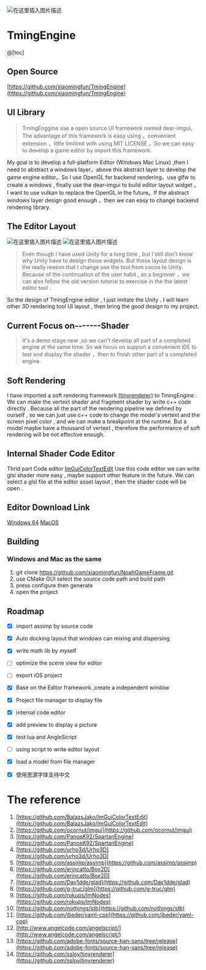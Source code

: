 ![在这里插入图片描述](https://img-blog.csdnimg.cn/20200703085730198.jpg)  

# TmingEngine
@[toc]
## Open Source 
[https://github.com/xiaomingfun/TmingEngine](https://github.com/xiaomingfun/TmingEngine)
## UI Library
 >TmingEnggine use a open source UI framework named   dear-imgui。 The advantage of this framework is easy using ，convenient extension ，little limilimit with using MIT LICENSE 。So we can
 easy to develop a game editor by import this framework.

My goal is to develop a full-platform Editor (Windows Mac Linux) ,then I need to abstract a windows layer，above this abstract layer to develop the game engine editor。So I use OpenGL  for backend rendering，use  glfw to create a windows , finally use the dear-imgui to build editor layout widget 。I want to use vulkan to replace the OpenGL in the future。If the abstract windows layer design good enough ，then we can easy to change backend rendering library.
 
 ## The Editor Layout
![在这里插入图片描述](https://img-blog.csdnimg.cn/20200702232219177.png?x-oss-process=image/watermark,type_ZmFuZ3poZW5naGVpdGk,shadow_10,text_aHR0cHM6Ly9ibG9nLmNzZG4ubmV0L25hbl9mZW5nX3l1,size_16,color_FFFFFF,t_70)
![在这里插入图片描述](https://img-blog.csdnimg.cn/20191026231337406.png?x-oss-process=image/watermark,type_ZmFuZ3poZW5naGVpdGk,shadow_10,text_aHR0cHM6Ly9ibG9nLmNzZG4ubmV0L25hbl9mZW5nX3l1,size_16,color_FFFFFF,t_70)
>Even though I have used Unity for a long time , but I still don't know why Unity have  to design those widgets .But those layout design is the really reason that I change use the tool from cocos to Unity. Because of the  continuation  of the user habit , as a beginner ，we can also fellow the old version  tutorial to exercise in the the latest editor tool .

So the design of TmingEngine editor , I just imitate the Unity . I will learn other 3D rendering  tool UI layout , then bring the good design to  my  project.

## Current Focus on-------Shader
>  It's a demo stage  now ,so we can't develop all part of a completed engine at the same time. So we focus on support a convenient IDE to test and  display the shader ，then  to finish other part of a completed engine.

## Soft Rendering
I have imported  a  soft rendering  framework [(tinyrenderer)](https://github.com/ssloy/tinyrenderer)  to TmingEngine .  We can make the  vertext shader and fragment  shader  by write c++ code directly . Because all the part of the  rendering pipeline we defined by ourself  , so we can just use c++ code to change the model's vertext  and the screen pixel color , and we can make a breakpoint at the runtime. But a model maybe have a thousand of vertext , therefore the performance of  soft rendering will be not effective enough. 

## Internal Shader Code Editor 
Thrid part Code editor   [ImGuiColorTextEdit](https://github.com/BalazsJako/ImGuiColorTextEdit)
Use this code editor we can  write glsl shader more easy , maybe support other feature in the future.
We can select a glsl file at the editor asset layout  , then the shader code will be open .

## Editor Download Link
 [Windows 64](https://download.csdn.net/download/nan_feng_yu/11871143)
[MacOS](https://download.csdn.net/download/nan_feng_yu/11870943) 

## Building
### Windows and Mac as the same
1. git clone https://github.com/xiaomingfun/NoahGameFrame.git
2. use CMake GUI select the source code path and build path
3. press configure then generate 
4. open the project

## Roadmap
- [x] import assimp by source code
- [x] Auto docking layout  that windows can mixing and dispersing
- [x] write math lib by myself
- [ ] optimize the scene view for editor
- [ ] export iOS project
- [x] Base on the Editor framework ,create a independent window
- [x] Project file manager to display file
- [x] internal code editor
- [x] add preview to display a picture
- [x] test lua and AngleScript
- [ ]  using script to write editor layout 
- [x] load a model from file manager 
- [x] 使用思源字体支持中文
 



#  The reference 

1.  [https://github.com/BalazsJako/ImGuiColorTextEdit](https://github.com/BalazsJako/ImGuiColorTextEdit) 
2. [https://github.com/ocornut/imgui](https://github.com/ocornut/imgui)  
3. [https://github.com/PanosK92/SpartanEngine](https://github.com/PanosK92/SpartanEngine) 
4. [https://github.com/urho3d/Urho3D](https://github.com/urho3d/Urho3D)  
5. [https://github.com/assimp/assimp](https://github.com/assimp/assimp) 
6. [https://github.com/erincatto/Box2D](https://github.com/erincatto/Box2D) 
7. [https://github.com/Dav1dde/glad](https://github.com/Dav1dde/glad) 
8. [https://github.com/g-truc/glm](https://github.com/g-truc/glm)
9. [https://github.com/rokups/ImNodes](https://github.com/rokups/ImNodes) 
10. [https://github.com/nothings/stb](https://github.com/nothings/stb)  
11. [https://github.com/jbeder/yaml-cpp](https://github.com/jbeder/yaml-cpp) 
12. [http://www.angelcode.com/angelscript/](http://www.angelcode.com/angelscript/)
13. [https://github.com/adobe-fonts/source-han-sans/tree/release](https://github.com/adobe-fonts/source-han-sans/tree/release)
14. [https://github.com/ssloy/tinyrenderer](https://github.com/ssloy/tinyrenderer)